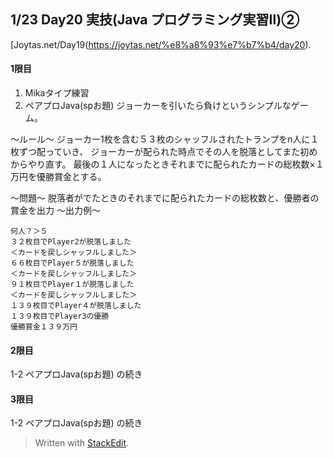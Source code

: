 ## 1/23 Day20 実技(Java プログラミング実習Ⅱ)②
[Joytas.net/Day19(https://joytas.net/%e8%a8%93%e7%b7%b4/day20).
#### 1限目
1. Mikaタイプ練習
2. ペアプロJava(spお題)
ジョーカーを引いたら負けというシンプルなゲーム。

〜ルール〜
ジョーカー1枚を含む５３枚のシャッフルされたトランプをn人に１枚ずつ配っていき、
ジョーカーが配られた時点でその人を脱落としてまた初めからやり直す。
最後の１人になったときそれまでに配られたカードの総枚数×１万円を優勝賞金とする。

〜問題〜
脱落者がでたときのそれまでに配られたカードの総枚数と、優勝者の賞金を出力
〜出力例〜
~~~
何人？＞５
３２枚目でPlayer2が脱落しました
＜カードを戻しシャッフルしました＞
６６枚目でPlayer５が脱落しました
＜カードを戻しシャッフルしました＞
９１枚目でPlayer１が脱落しました
＜カードを戻しシャッフルしました＞
１３９枚目でPlayer４が脱落しました
１３９枚目でPlayer3の優勝
優勝賞金１３９万円
~~~
#### 2限目
1-2 ペアプロJava(spお題) の続き
#### 3限目
1-2 ペアプロJava(spお題) の続き
> Written with [StackEdit](https://stackedit.io/).

